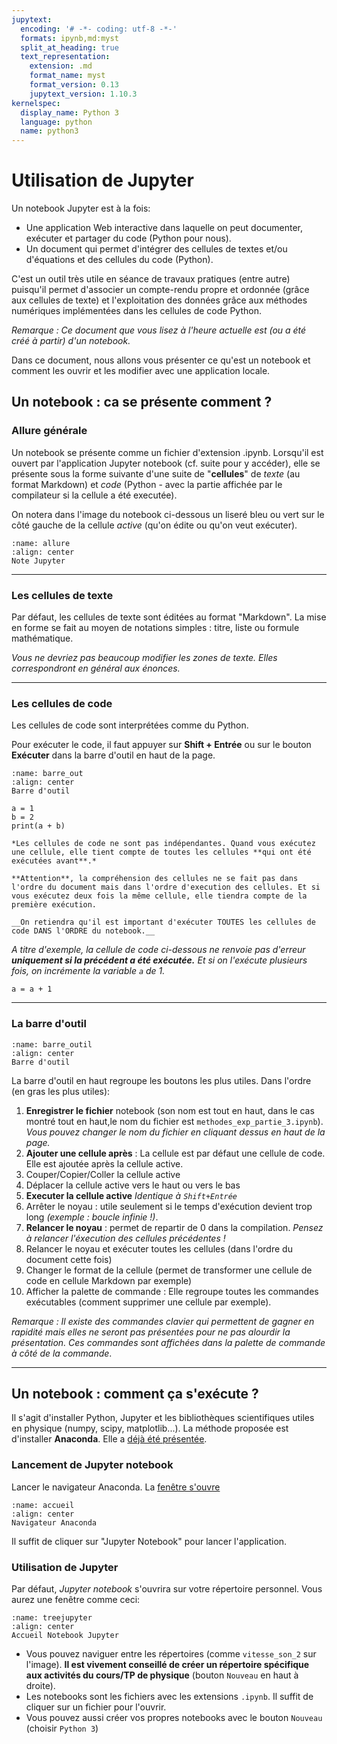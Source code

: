 ```yaml
---
jupytext:
  encoding: '# -*- coding: utf-8 -*-'
  formats: ipynb,md:myst
  split_at_heading: true
  text_representation:
    extension: .md
    format_name: myst
    format_version: 0.13
    jupytext_version: 1.10.3
kernelspec:
  display_name: Python 3
  language: python
  name: python3
---
```


# Utilisation de Jupyter

Un notebook Jupyter est à la fois:
* Une application Web interactive dans laquelle on peut documenter, exécuter et partager du code (Python pour nous).
* Un document qui permet d'intégrer des cellules de textes et/ou d'équations et des cellules du code (Python).

C'est un outil très utile en séance de travaux pratiques (entre autre) puisqu'il permet d'associer un compte-rendu propre et ordonnée (grâce aux cellules de texte) et l'exploitation des données grâce aux méthodes numériques implémentées dans les cellules de code Python.

_Remarque : Ce document que vous lisez à l'heure actuelle est (ou a été créé à partir) d'un notebook._

Dans ce document, nous allons vous présenter ce qu'est un notebook et comment les ouvrir et les modifier avec une application locale.

## Un notebook : ca se présente comment ?

### Allure générale

Un notebook se présente comme un fichier d'extension .ipynb. Lorsqu'il est ouvert par l'application Jupyter notebook (cf. suite pour y accéder), elle se présente sous la forme suivante d'une suite de "**cellules**" de *texte* (au format Markdown) et *code* (Python - avec la partie affichée par le compilateur si la cellule a été executée).

On notera dans l'image du notebook ci-dessous un liseré bleu ou vert sur le côté gauche de la cellule *active* (qu'on édite ou qu'on veut exécuter).

```{figure} images/jupyternotebookallure_com.png
:name: allure
:align: center
Note Jupyter
```

***
### Les cellules de texte
Par défaut, les cellules de texte sont éditées au format "Markdown". La mise en forme se fait au moyen de notations simples : titre, liste ou formule mathématique.

_Vous ne devriez pas beaucoup modifier les zones de texte. Elles correspondront en général aux énonces._

***
### Les cellules de code

Les cellules de code sont interprétées comme du Python.

Pour exécuter le code, il faut appuyer sur **Shift + Entrée** ou sur le bouton **Exécuter** dans la barre d'outil en haut de la page.

```{figure} images/jupyternotebookoutil.png
:name: barre_out
:align: center
Barre d'outil
```

```{code-cell}
a = 1
b = 2
print(a + b)
```

````{attention} 
*Les cellules de code ne sont pas indépendantes. Quand vous exécutez une cellule, elle tient compte de toutes les cellules **qui ont été exécutées avant**.*

**Attention**, la compréhension des cellules ne se fait pas dans l'ordre du document mais dans l'ordre d'execution des cellules. Et si vous exécutez deux fois la même cellule, elle tiendra compte de la première exécution.

__On retiendra qu'il est important d'exécuter TOUTES les cellules de code DANS l'ORDRE du notebook.__
````

_A titre d'exemple, la cellule de code ci-dessous ne renvoie pas d'erreur __uniquement si la précédent a été exécutée.__ Et si on l'exécute plusieurs fois, on incrémente la variable `a` de 1._

```{code-cell}
a = a + 1
```

***
### La barre d'outil
```{figure} images/jupyternotebookoutil.png
:name: barre_outil
:align: center
Barre d'outil
```

La barre d'outil en haut regroupe les boutons les plus utiles. Dans l'ordre (en gras les plus utiles):

1. **Enregistrer le fichier** notebook (son nom est tout en haut, dans le cas montré tout en haut,le nom du fichier est `methodes_exp_partie_3.ipynb`). _Vous pouvez changer le nom du fichier en cliquant dessus en haut de la page._
2. **Ajouter une cellule après** : La cellule est par défaut une cellule de code. Elle est ajoutée après la cellule active.
3. Couper/Copier/Coller la cellule active
4. Déplacer la cellule active vers le haut ou vers le bas
5. **Executer la cellule active** _Identique à `Shift+Entrée`_
6. Arrêter le noyau : utile seulement si le temps d'exécution devient trop long _(exemple : boucle infinie !)_.
7. **Relancer le noyau** : permet de repartir de 0 dans la compilation. _Pensez à relancer l'éxecution des cellules précédentes !_
8. Relancer le noyau et exécuter toutes les cellules (dans l'ordre du document cette fois)
9. Changer le format de la cellule (permet de transformer une cellule de code en cellule Markdown par exemple)
10. Afficher la palette de commande : Elle regroupe toutes les commandes exécutables (comment supprimer une cellule par exemple).

*Remarque : Il existe des commandes clavier qui permettent de gagner en rapidité mais elles ne seront pas présentées pour ne pas alourdir la présentation. Ces commandes sont affichées dans la palette de commande à côté de la commande*.

***
## Un notebook : comment ça s'exécute ?
Il s'agit d'installer Python, Jupyter et les bibliothèques scientifiques utiles en physique (numpy, scipy, matplotlib...). La méthode proposée est d'installer __Anaconda__. Elle a [déjà été présentée](https://filedn.eu/l2bpHGgwv4dYLpu8bJBwYM7/Stan/Pyzo_Anaconda/Python_pyzo_insta_gen_auroraW/co/Python_Installation.html).

### Lancement de Jupyter notebook
Lancer le navigateur Anaconda. La [fenêtre s'ouvre](accueil)

```{figure} ./images/accueil_anaconda.png
:name: accueil
:align: center
Navigateur Anaconda
```
Il suffit de cliquer sur "Jupyter Notebook" pour lancer l'application. 

### Utilisation de Jupyter
Par défaut, _Jupyter notebook_ s'ouvrira sur votre répertoire personnel. Vous aurez une fenêtre comme ceci:

```{figure} ./images/jupytertree.png
:name: treejupyter
:align: center
Accueil Notebook Jupyter
```

* Vous pouvez naviguer entre les répertoires (comme `vitesse_son_2` sur l'image). __Il est vivement conseillé de créer un répertoire spécifique aux activités du cours/TP de physique__ (bouton `Nouveau` en haut à droite).
* Les notebooks sont les fichiers avec les extensions `.ipynb`. Il suffit de cliquer sur un fichier pour l'ouvrir.
* Vous pouvez aussi créer vos propres notebooks avec le bouton `Nouveau` (choisir `Python 3`)

